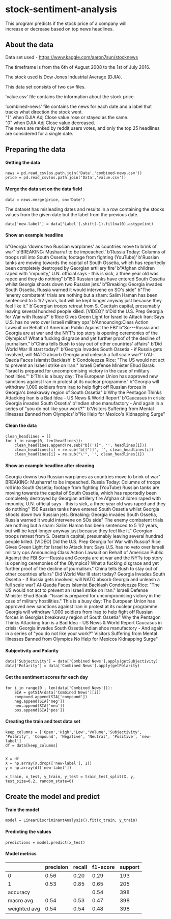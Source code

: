 # stock-sentiment-analysis
This program predicts if the stock price of a company will </br> increase or decrease based on top news headlines.

## About the data

Data set used - https://www.kaggle.com/aaron7sun/stocknews

The timeframe is from the 6th of August 2008 to the 1st of July 2016.

The stock used is Dow Jones Industrial Average (DJIA).

This data set consists of two csv files. </br>

'value.csv' file contains the information about the stock price.</br>

'combined-news' file contains the news for each date and a label that tracks what direction the stock went. </br>
"1" when DJIA Adj Close value rose or stayed as the same. </br>
"0" when DJIA Adj Close value decreased. </br>
The news are ranked by reddit users votes, and only the top 25 headlines are considered for a single date.


## Preparing the data

#### Getting the data

```
news = pd.read_csv(os.path.join('Data','combined-news.csv'))
price = pd.read_csv(os.path.join('Data','value.csv'))

```
#### Merge the data set on the data field
```
data = news.merge(price, on='Date')
```

The dataset has misleading dates and results in a row containing the stocks values from the given date but the label from the previous date.

```
data['new-label'] = data['Label'].shift(-1).fillna(0).astype(int)
```

#### Show an example headline

b"Georgia 'downs two Russian warplanes' as countries move to brink of war" b'BREAKING: Musharraf to be impeached.' b'Russia Today: Columns of troops roll into South Ossetia; footage from fighting (YouTube)' b'Russian tanks are moving towards the capital of South Ossetia, which has reportedly been completely destroyed by Georgian artillery fire' b"Afghan children raped with 'impunity,' U.N. official says - this is sick, a three year old was raped and they do nothing" b'150 Russian tanks have entered South Ossetia whilst Georgia shoots down two Russian jets.' b"Breaking: Georgia invades South Ossetia, Russia warned it would intervene on SO's side" b"The 'enemy combatent' trials are nothing but a sham: Salim Haman has been sentenced to 5 1/2 years, but will be kept longer anyway just because they feel like it." b'Georgian troops retreat from S. Osettain capital, presumably leaving several hundred people killed. [VIDEO]' b'Did the U.S. Prep Georgia for War with Russia?' b'Rice Gives Green Light for Israel to Attack Iran: Says U.S. has no veto over Israeli military ops' b'Announcing:Class Action Lawsuit on Behalf of American Public Against the FBI' b"So---Russia and Georgia are at war and the NYT's top story is opening ceremonies of the Olympics?  What a fucking disgrace and yet further proof of the decline of journalism." b"China tells Bush to stay out of other countries' affairs" b'Did World War III start today?' b'Georgia Invades South Ossetia - if Russia gets involved, will NATO absorb Georgia and unleash a full scale war?' b'Al-Qaeda Faces Islamist Backlash' b'Condoleezza Rice: "The US would not act to prevent an Israeli strike on Iran." Israeli Defense Minister Ehud Barak: "Israel is prepared for uncompromising victory in the case of military hostilities."' b'This is a busy day:  The European Union has approved new sanctions against Iran in protest at its nuclear programme.' b"Georgia will withdraw 1,000 soldiers from Iraq to help fight off Russian forces in Georgia's breakaway region of South Ossetia" b'Why the Pentagon Thinks Attacking Iran is a Bad Idea - US News &amp; World Report' b'Caucasus in crisis: Georgia invades South Ossetia' b'Indian shoe manufactory  - And again in a series of "you do not like your work?"' b'Visitors Suffering from Mental Illnesses Banned from Olympics' b"No Help for Mexico's Kidnapping Surge"

#### Clean the data

```
clean_headlines = []
for i in range(0, len(headlines)):
    clean_headlines.append(re.sub("b[(')]", '', headlines[i]))
    clean_headlines[i] = re.sub('b[(")]', '', clean_headlines[i])
    clean_headlines[i] = re.sub("\'", '', clean_headlines[i])
```

#### Show an example headline after cleaning

Georgia downs two Russian warplanes as countries move to brink of war" BREAKING: Musharraf to be impeached. Russia Today: Columns of troops roll into South Ossetia; footage from fighting (YouTube) Russian tanks are moving towards the capital of South Ossetia, which has reportedly been completely destroyed by Georgian artillery fire Afghan children raped with impunity, U.N. official says - this is sick, a three year old was raped and they do nothing" 150 Russian tanks have entered South Ossetia whilst Georgia shoots down two Russian jets. Breaking: Georgia invades South Ossetia, Russia warned it would intervene on SOs side" The enemy combatent trials are nothing but a sham: Salim Haman has been sentenced to 5 1/2 years, but will be kept longer anyway just because they feel like it." Georgian troops retreat from S. Osettain capital, presumably leaving several hundred people killed. [VIDEO] Did the U.S. Prep Georgia for War with Russia? Rice Gives Green Light for Israel to Attack Iran: Says U.S. has no veto over Israeli military ops Announcing:Class Action Lawsuit on Behalf of American Public Against the FBI So---Russia and Georgia are at war and the NYTs top story is opening ceremonies of the Olympics?  What a fucking disgrace and yet further proof of the decline of journalism." China tells Bush to stay out of other countries affairs" Did World War III start today? Georgia Invades South Ossetia - if Russia gets involved, will NATO absorb Georgia and unleash a full scale war? Al-Qaeda Faces Islamist Backlash Condoleezza Rice: "The US would not act to prevent an Israeli strike on Iran." Israeli Defense Minister Ehud Barak: "Israel is prepared for uncompromising victory in the case of military hostilities." This is a busy day:  The European Union has approved new sanctions against Iran in protest at its nuclear programme. Georgia will withdraw 1,000 soldiers from Iraq to help fight off Russian forces in Georgias breakaway region of South Ossetia" Why the Pentagon Thinks Attacking Iran is a Bad Idea - US News &amp; World Report Caucasus in crisis: Georgia invades South Ossetia Indian shoe manufactory  - And again in a series of "you do not like your work?" Visitors Suffering from Mental Illnesses Banned from Olympics No Help for Mexicos Kidnapping Surge"

#### Subjectivity and Polarity

```
data['Subjectivity'] = data['Combined News'].apply(getSubjectivity)
data['Polarity'] = data['Combined News'].apply(getPolarity)
```

#### Get the sentiment scores for each day

```
for i in range(0 , len(data['Combined News'])):
    SIA = getSIA(data['Combined News'][i])
    compound.append(SIA['compound'])
    neg.append(SIA['neg'])
    neu.append(SIA['neu'])
    pos.append(SIA['pos'])
```

#### Creating the train and test data set

```
keep_columns = ['Open','High','Low','Volume','Subjectivity', 'Polarity', 'Compound', 'Negative', 'Neutral', 'Positive', 'new-label']
df = data[keep_columns]


X = df
X = np.array(X.drop(['new-label'], 1))
y = np.array(df['new-label'])

x_train, x_test, y_train, y_test = train_test_split(X, y, test_size=0.2, random_state=0)
```

## Create the model and predict

#### Train the model
```
model = LinearDiscriminantAnalysis().fit(x_train, y_train)
```
#### Predicting the values
```
predictions = model.predict(x_test)
```

#### Model metrics

|              | precision | recall | f1-score | support |
|--------------|-----------|--------|----------|---------|
| 0            | 0.56      | 0.20   | 0.29     | 193     |
| 1            | 0.53      | 0.85   | 0.65     | 205     |
| accuracy      |           |        | 0.54     | 398     |
| macro avg    | 0.54      | 0.53   | 0.47     | 398     |
| weighted avg | 0.54      | 0.54   | 0.48     | 398     |
